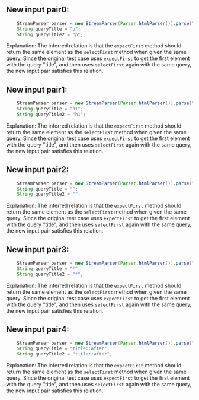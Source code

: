 ## New input pair0:
```java
    StreamParser parser = new StreamParser(Parser.htmlParser()).parse("<title>One</title><p id=1>P One</p><p id=2>P Two</p>", "");
    String queryTitle = "p";
    String queryTitle2 = "p";
```
Explanation: The inferred relation is that the `expectFirst` method should return the same element as the `selectFirst` method when given the same query. Since the original test case uses `expectFirst` to get the first element with the query "title", and then uses `selectFirst` again with the same query, the new input pair satisfies this relation.

## New input pair1:
```java
    StreamParser parser = new StreamParser(Parser.htmlParser()).parse("<title>One</title><p id=1>P One</p><p id=2>P Two</p>", "");
    String queryTitle = "h1";
    String queryTitle2 = "h1";
```
Explanation: The inferred relation is that the `expectFirst` method should return the same element as the `selectFirst` method when given the same query. Since the original test case uses `expectFirst` to get the first element with the query "title", and then uses `selectFirst` again with the same query, the new input pair satisfies this relation.

## New input pair2:
```java
    StreamParser parser = new StreamParser(Parser.htmlParser()).parse("<title>One</title><p id=1>P One</p><p id=2>P Two</p>", "");
    String queryTitle = "";
    String queryTitle2 = "";
```
Explanation: The inferred relation is that the `expectFirst` method should return the same element as the `selectFirst` method when given the same query. Since the original test case uses `expectFirst` to get the first element with the query "title", and then uses `selectFirst` again with the same query, the new input pair satisfies this relation.

## New input pair3:
```java
    StreamParser parser = new StreamParser(Parser.htmlParser()).parse("<title>One</title><p id=1>P One</p><p id=2>P Two</p>", "");
    String queryTitle = "*";
    String queryTitle2 = "*";
```
Explanation: The inferred relation is that the `expectFirst` method should return the same element as the `selectFirst` method when given the same query. Since the original test case uses `expectFirst` to get the first element with the query "title", and then uses `selectFirst` again with the same query, the new input pair satisfies this relation.

## New input pair4:
```java
    StreamParser parser = new StreamParser(Parser.htmlParser()).parse("<title>One</title><p id=1>P One</p><p id=2>P Two</p>", "");
    String queryTitle = "title::after";
    String queryTitle2 = "title::after";
```
Explanation: The inferred relation is that the `expectFirst` method should return the same element as the `selectFirst` method when given the same query. Since the original test case uses `expectFirst` to get the first element with the query "title", and then uses `selectFirst` again with the same query, the new input pair satisfies this relation.
